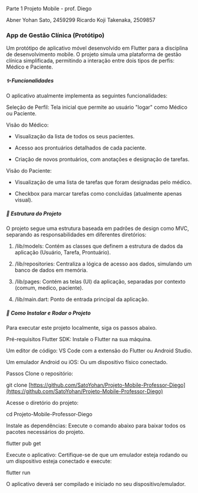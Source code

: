 Parte 1 Projeto Mobile - prof. Diego

Abner Yohan Sato, 2459299
Ricardo Koji Takenaka, 2509857

### App de Gestão Clínica (Protótipo)
Um protótipo de aplicativo móvel desenvolvido em Flutter para a disciplina de desenvolvimento mobile. O projeto simula uma plataforma de gestão clínica simplificada, permitindo a interação entre dois tipos de perfis: Médico e Paciente.

##### ✨ Funcionalidades
O aplicativo atualmente implementa as seguintes funcionalidades:

Seleção de Perfil: Tela inicial que permite ao usuário "logar" como Médico ou Paciente.

Visão do Médico:

- Visualização da lista de todos os seus pacientes.

- Acesso aos prontuários detalhados de cada paciente.

- Criação de novos prontuários, com anotações e designação de tarefas.

Visão do Paciente:

- Visualização de uma lista de tarefas que foram designadas pelo médico.

- Checkbox para marcar tarefas como concluídas (atualmente apenas visual).

##### 📂 Estrutura do Projeto
O projeto segue uma estrutura baseada em padrões de design como MVC, separando as responsabilidades em diferentes diretórios:

1. /lib/models: Contém as classes que definem a estrutura de dados da aplicação (Usuário, Tarefa, Prontuário).

3. /lib/repositories: Centraliza a lógica de acesso aos dados, simulando um banco de dados em memória.

5. /lib/pages: Contém as telas (UI) da aplicação, separadas por contexto (comum, medico, paciente).

7. /lib/main.dart: Ponto de entrada principal da aplicação.

##### 🚀 Como Instalar e Rodar o Projeto
Para executar este projeto localmente, siga os passos abaixo.

Pré-requisitos
Flutter SDK: Instale o Flutter na sua máquina.

Um editor de código: VS Code com a extensão do Flutter ou Android Studio.

Um emulador Android ou iOS: Ou um dispositivo físico conectado.

Passos
Clone o repositório:

git clone [https://github.com/SatoYohan/Projeto-Mobile-Professor-Diego](https://github.com/SatoYohan/Projeto-Mobile-Professor-Diego)

Acesse o diretório do projeto:

cd Projeto-Mobile-Professor-Diego

Instale as dependências:
Execute o comando abaixo para baixar todos os pacotes necessários do projeto.

flutter pub get

Execute o aplicativo:
Certifique-se de que um emulador esteja rodando ou um dispositivo esteja conectado e execute:

flutter run

O aplicativo deverá ser compilado e iniciado no seu dispositivo/emulador.
